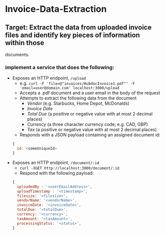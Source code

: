 # Invoice-Data-Extraction

## Target: Extract the data from uploaded invoice files and identify key pieces of information within those
documents. 

### implement a service that does the following:

* Exposes an HTTP endpoint, `/upload`
  * e.g. `curl -F 'file=@"invoices/HubdocInvoice1.pdf"' -F
    'email=user@domain.com' localhost:3000/upload`
  * Accepts a .pdf document and a user email in the body of the request
  * Attempts to extract the following data from the document
    * *Vendor* (e.g. Starbucks, Home Depot, McDonalds)
    * *Invoice Date* 
    * *Total Due* (a positive or negative value with at most 2 decimal
      places)
    * *Currency* (a three character currency code; e.g. CAD, GBP)
    * *Tax* (a positive or negative value with at most 2 decimal places)
  * Responds with a JSON payload containing an assigned document id:
  ```javascript
  { 
    id: <someUniqueId>
  }
  ```
* Exposes an HTTP endpoint, `/document/:id` 
  * `curl -XGET http://localhost:3000/document/:id` 
  * Respond with the following payload: 
  ```javascript 
  { 
    uploadedBy : '<userEmailAddress>',
    uploadTimestamp : '<timestamp>',
    filesize: '<filesize>',
    vendorName: '<vendorName>',
    invoiceDate: '<invoiceDate>',
    totalDue: '<totalDue>',
    currency: '<currency>',
    taxAmount: '<taxAmount>',
    processingStatus: '<status>',
  }
  ```
 
